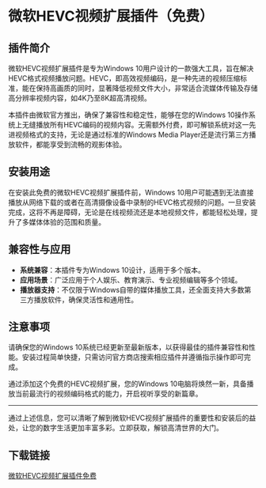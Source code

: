 # 微软HEVC视频扩展插件（免费）

## 插件简介

微软HEVC视频扩展插件是专为Windows 10用户设计的一款强大工具，旨在解决HEVC格式视频播放问题。HEVC，即高效视频编码，是一种先进的视频压缩标准，能在保持高画质的同时，显著降低视频文件大小，非常适合流媒体传输及存储高分辨率视频内容，如4K乃至8K超高清视频。

本插件由微软官方推出，确保了兼容性和稳定性，能够在您的Windows 10操作系统上无缝播放所有HEVC编码的视频内容。无需额外付费，即可解锁系统对这一先进视频格式的支持，无论是通过标准的Windows Media Player还是流行第三方播放软件，都能享受到流畅的观影体验。

## 安装用途

在安装此免费的微软HEVC视频扩展插件前，Windows 10用户可能遇到无法直接播放从网络下载的或者在高清摄像设备中录制的HEVC格式视频的问题。一旦安装完成，这将不再是障碍，无论是在线视频流还是本地视频文件，都能轻松处理，提升了多媒体体验的范围和质量。

## 兼容性与应用

- **系统兼容**：本插件专为Windows 10设计，适用于多个版本。
- **应用场景**：广泛应用于个人娱乐、教育演示、专业视频编辑等多个领域。
- **播放器支持**：不仅限于Windows自带的媒体播放工具，还全面支持大多数第三方播放软件，确保灵活性和通用性。

## 注意事项

请确保您的Windows 10系统已经更新至最新版本，以获得最佳的插件兼容性和性能。安装过程简单快捷，只需访问官方商店搜索相应插件并遵循指示操作即可完成。

通过添加这个免费的HEVC视频扩展，您的Windows 10电脑将焕然一新，具备播放当前最流行的视频编码格式的能力，开启视听享受的新篇章。

---

通过上述信息，您可以清晰了解到微软HEVC视频扩展插件的重要性和安装后的益处，让您的数字生活更加丰富多彩。立即获取，解锁高清世界的大门。

## 下载链接

[微软HEVC视频扩展插件免费](https://pan.quark.cn/s/be21bb22d72f)